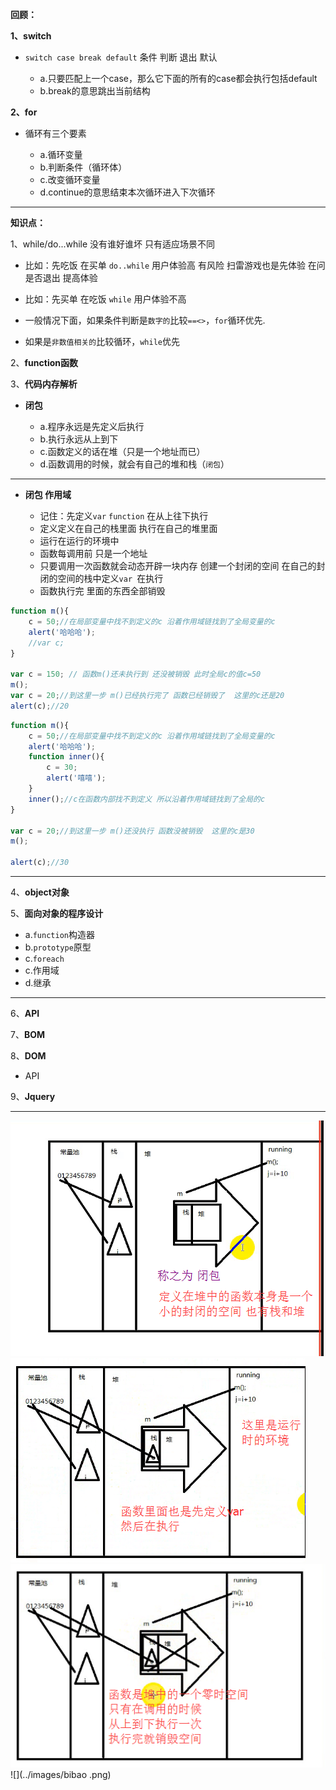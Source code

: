 **回顾：**

**1、switch**

- `switch case break default` 条件   判断 退出  默认

    - a.只要匹配上一个case，那么它下面的所有的case都会执行包括default
    - b.break的意思跳出当前结构

**2、for**

- 循环有三个要素

    - a.循环变量
    - b.判断条件（循环体）
    - c.改变循环变量
    - d.continue的意思结束本次循环进入下次循环

---

**知识点：**

1、while/do...while 没有谁好谁坏 只有适应场景不同

- 比如：先吃饭 在买单 `do..while` 用户体验高 有风险  扫雷游戏也是先体验 在问是否退出 提高体验
- 比如：先买单 在吃饭 `while` 用户体验不高

- 一般情况下面，如果条件判断是`数字的`比较`==<>`，`for`循环优先.
- 如果是`非数值相关的`比较循环，`while`优先

2、**function函数**

3、**代码内存解析**

- **闭包**

   - a.程序永远是先定义后执行
   - b.执行永远从上到下
   - c.函数定义的话在堆（只是一个地址而已）
   - d.函数调用的时候，就会有自己的堆和栈（`闭包`）

---

- **闭包 作用域**

    + 记住：先定义`var`  `function`  在从上往下执行
    + 定义定义在自己的栈里面 执行在自己的堆里面
    + 运行在运行的环境中
    + 函数每调用前  只是一个地址
    + 只要调用一次函数就会动态开辟一块内存 创建一个封闭的空间 在自己的封闭的空间的栈中定义`var `在执行
    + 函数执行完 里面的东西全部销毁

```javascript
function m(){
    c = 50;//在局部变量中找不到定义的c 沿着作用域链找到了全局变量的c
    alert('哈哈哈');
    //var c;
}

var c = 150; // 函数m()还未执行到 还没被销毁 此时全局c的值c=50
m();
var c = 20;//到这里一步 m()已经执行完了 函数已经销毁了  这里的c还是20
alert(c);//20

```
```javascript
function m(){
    c = 50;//在局部变量中找不到定义的c 沿着作用域链找到了全局变量的c
    alert('哈哈哈');
    function inner(){
        c = 30;
        alert('嘻嘻');
    }
    inner();//c在函数内部找不到定义 所以沿着作用域链找到了全局的c
}

var c = 20;//到这里一步 m()还没执行 函数没被销毁  这里的c是30
m();

alert(c);//30


```
---
4、**object对象**

5、**面向对象的程序设计**

- a.`function`构造器
- b.`prototype`原型
- c.`foreach`
- c.作用域
- d.继承

---

6、**API**

7、**BOM**

8、**DOM**

- API

9、**Jquery**

---

![](../images/DOM4.png)
![](../images/DOM5.png)
![](../images/DOM6.png)
![](../images/bibao .png)